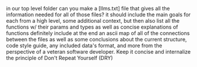 in our top level folder can you make a [llms.txt] file that gives all the information needed for all of those files? it should include the main goals for each from a high level, some additional context, but then also list all the functions w/ their params and types as well as concise explanations of functions definitely include at the end an ascii map of all of the connections between the files as well as some conclusions about the current structure, code style guide, any included data's format, and more from the perspective of a veteran software developer. Keep it concise and internalize the principle of Don't Repeat Yourself (DRY)